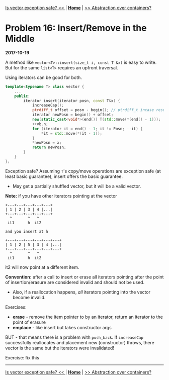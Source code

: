 [Is vector exception safe? << ](./problem_15.md) | [**Home**](../README.md) | [>> Abstraction over containers?](./problem_17.md) 

# Problem 16: Insert/Remove in the Middle
**2017-10-19**

A method like `vector<T>::insert(size_t i, const T &x)` is easy to write.  
But for the same `list<T>` requires an upfront traversal.

Using iterators can be good for both.

```C++
template<typename T> class vector {
    ...
    public:
        iterator insert(iterator posn, const T&x) {
            increaseCap();
            ptrdiff_t offset = posn - begin(); // ptrdiff_t incase result is negative (in general)
            iterator newPosn = begin() + offset;
            new(static_cast<void*>(end()) T(std::move(*(end() - 1)));
            ++vb.n;
            for (iterator it = end() - 1; it != Posn; --it) {
                *it = std::move(*(it - 1));
            }
            *newPosn = x;
            return newPosn;
        }
    }
};
```

Exception safe? Assuming `T`'s copy/move operations are exception safe (at least basic guarantee), insert offers the basic guarantee.
- May get a partially shuffled vector, but it will be a valid vector.

**Note:** if you have other iterators pointing at the vector

```
+---+---+---+---+---+  
| 1 | 2 | 3 | 4 |...|  
+---+---+---+---+---+  
  ^       ^   ^    
 it1      h  it2  

and you insert at h  

+---+---+---+---+---+---+  
| 1 | 2 | 5 | 3 | 4 |...|  
+---+---+---+---+---+---+  
  ^       ^   ^    
 it1      h  it2  
```

it2 will now point at a different item.

**Convention:** after a call to insert or erase all iterators pointing after the point of insertion/erasure are considered invalid and should not be used.
- Also, if a reallocation happens, _all_ iterators pointing into the vector become invalid.

Exercises: 
- **erase** - remove the item pointer to by an iterator, return an iterator to the point of erasure
- **emplace** - like insert but takes constructor args

BUT - that means there is a problem with `push_back`. If `increaseCap` successfully reallocates and placement new (constructor) throws, there vector is the same but the iterators were invalidated!

Exercise: fix this

---
[Is vector exception safe? << ](./problem_13.md) | [**Home**](../README.md) | [>> Abstraction over containers?](./problem_17.md) 
